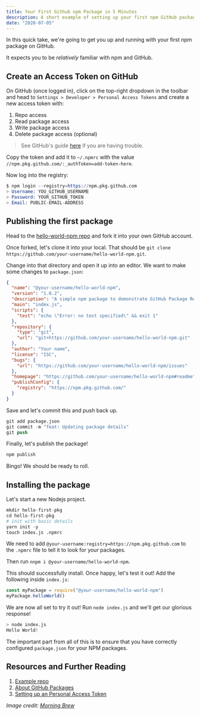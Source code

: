 ```yaml
---
title: Your First Github npm Package in 5 Minutes
description: A short example of setting up your first npm GitHub package
date: "2020-07-05"
---
```


In this quick take, we're going to get you up and running with your first npm package on GitHub.

It expects you to be _relatively_ familiar with npm and GitHub.

<Ad />

## Create an Access Token on GitHub

On GitHub (once logged in), click on the top-right dropdown in the toolbar and head to `Settings > Developer > Personal Access Tokens` and create a new access token with:

1. Repo access
2. Read package access
3. Write package access
4. Delete package access (optional)

> See GitHub's guide [here](https://docs.github.com/en/github/authenticating-to-github/creating-a-personal-access-token) if you are having trouble.

Copy the token and add it to `~/.npmrc` with the value `//npm.pkg.github.com/:_authToken=add-token-here`.

Now log into the registry:

```s
$ npm login --registry=https://npm.pkg.github.com
> Username: YOU_GITHUB_USERNAME
> Password: YOUR_GITHUB_TOKEN
> Email: PUBLIC-EMAIL-ADDRESS
```

<Ad />

## Publishing the first package

Head to the [hello-world-npm repo](https://github.com/Codertocat/hello-world-npm) and fork it into your own GitHub account.

Once forked, let's clone it into your local. That should be `git clone https://github.com/your-username/hello-world-npm.git`.

Change into that directory and open it up into an editor. We want to make some changes to `package.json`:

```json
{
  "name": "@your-username/hello-world-npm",
  "version": "1.0.2",
  "description": "A simple npm package to demonstrate GitHub Package Registry",
  "main": "index.js",
  "scripts": {
    "test": "echo \"Error: no test specified\" && exit 1"
  },
  "repository": {
    "type": "git",
    "url": "git+https://github.com/your-username/hello-world-npm.git"
  },
  "author": "Your name",
  "license": "ISC",
  "bugs": {
    "url": "https://github.com/your-username/hello-world-npm/issues"
  },
  "homepage": "https://github.com/your-username/hello-world-npm#readme",
  "publishConfig": {
    "registry": "https://npm.pkg.github.com/"
  }
}
```

Save and let's commit this and push back up.

```s
git add package.json
git commit -m "feat: Updating package details"
git push
```

Finally, let's publish the package!

```s
npm publish
```

Bingo! We should be ready to roll.

<Ad />

## Installing the package

Let's start a new Nodejs project.

```s
mkdir hello-first-pkg
cd hello-first-pkg
# init with basic details
yarn init -y
touch index.js .npmrc
```

We need to add `@your-username:registry=https://npm.pkg.github.com` to the `.npmrc` file to tell it to look for your packages.

Then run `nnpm i @your-username/hello-world-npm`.

This should successfully install. Once happy, let's test it out! Add the following inside `index.js`:

```javascript
const myPackage = require("@your-username/hello-world-npm")
myPackage.helloWorld()
```

We are now all set to try it out! Run `node index.js` and we'll get our glorious response!

```s
> node index.js
Hello World!
```

The important part from all of this is to ensure that you have correctly configured `package.json` for your NPM packages.

<Ad />

## Resources and Further Reading

1. [Example repo](https://github.com/Codertocat/hello-world-npm)
2. [About GitHub Packages](https://docs.github.com/en/packages/publishing-and-managing-packages/about-github-packages)
3. [Setting up an Personal Access Token](https://docs.github.com/en/github/authenticating-to-github/creating-a-personal-access-token)

_Image credit: [Morning Brew](https://unsplash.com/@morningbrew)_